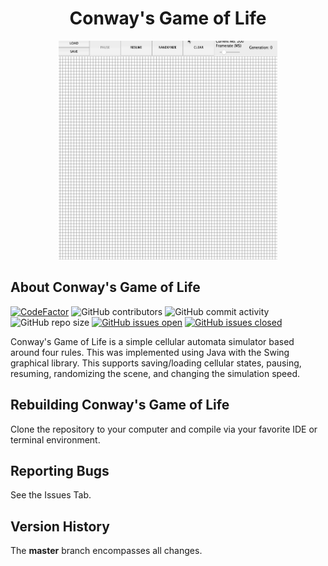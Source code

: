 <h1 align="center">Conway's Game of Life</h1>
<p align="center">
    <img width="350" height="350" src="docs/gameoflife.gif">
</p>

## About Conway's Game of Life

[![CodeFactor](https://www.codefactor.io/repository/github/joshuacrotts/ConwaysGameOfLife/badge)](https://www.codefactor.io/repository/github/joshuacrotts/ConwaysGameOfLife) ![GitHub contributors](https://img.shields.io/github/contributors/JoshuaCrotts/ConwaysGameOfLife) ![GitHub commit activity](https://img.shields.io/github/commit-activity/m/JoshuaCrotts/ConwaysGameOfLife) ![GitHub repo size](https://img.shields.io/github/repo-size/JoshuaCrotts/ConwaysGameOfLife) [![GitHub issues open](https://img.shields.io/github/issues/JoshuaCrotts/ConwaysGameOfLife)]() 
[![GitHub issues closed](https://img.shields.io/github/issues-closed-raw/JoshuaCrotts/ConwaysGameOfLife)]()

Conway's Game of Life is a simple cellular automata simulator based around four rules. This was implemented using Java with the Swing graphical library. This supports saving/loading cellular states, pausing, resuming, randomizing the scene, and changing the simulation speed.

## Rebuilding Conway's Game of Life

Clone the repository to your computer and compile via your favorite IDE or terminal environment.

## Reporting Bugs

See the Issues Tab.

## Version History
The **master** branch encompasses all changes. 
